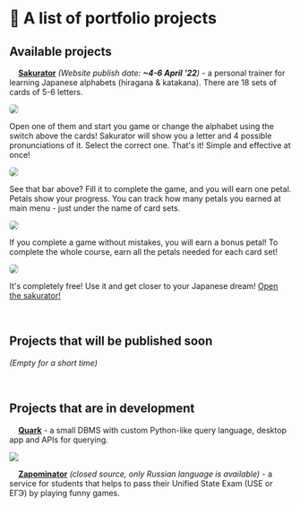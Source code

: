 # 📃 A list of portfolio projects

## Available projects

<img src="https://raw.githubusercontent.com/anafro/anafro/444a517756c328110c0ee10dbc06f39827463a64/Logos/Sakurator.svg" width="12" height="12"> [**Sakurator**](https://github.com/anafro/quark) *(Website publish date: **~4-6 April '22**)* - a personal trainer for learning Japanese alphabets (hiragana & katakana). There are 18 sets of cards of 5-6 letters. 

<img src="https://github.com/anafro/anafro/blob/main/Screenshots/Sakurator-Index.png?raw=true" style="border-radius:5px">

Open one of them and start you game or change the alphabet using the switch above the cards! Sakurator will show you a letter and 4 possible pronunciations of it. Select the correct one. That's it! Simple and effective at once!

<img src="https://github.com/anafro/anafro/blob/main/Screenshots/Sakurator-InGame.png?raw=true" style="border-radius:5px">

See that bar above? Fill it to complete the game, and you will earn one petal. Petals show your progress. You can track how many petals you earned at main menu - just under the name of card sets.

<img src="https://github.com/anafro/anafro/blob/main/Screenshots/Sakurator-InGame-With-Petals.png?raw=true" style="border-radius:5px">

If you complete a game without mistakes, you will earn a bonus petal! To complete the whole course, earn all the petals needed for each card set!

<img src="https://github.com/anafro/anafro/blob/main/Screenshots/Sakurator-Completed.png?raw=true" style="border-radius:5px">

It's completely free! Use it and get closer to your Japanese dream! [Open the sakurator!](https://sakurator.anafro.ru) 

<br/>


## Projects that will be published soon

*(Empty for a short time)*

<br/>

## Projects that are in development

<img src="https://github.com/anafro/anafro/blob/main/Logos/Quark.svg?raw=true" width="12" height="12"> [**Quark**](https://github.com/anafro/quark) - a small DBMS with custom Python-like query language, desktop app and APIs for querying.

<img src="https://github.com/anafro/anafro/blob/main/Prototypes/Quark.png?raw=true">

<br/>

<img src="https://github.com/anafro/anafro/blob/main/Logos/Zapominator.svg?raw=true" width="12" height="12"> [**Zapominator**](https://zapominator.ru) *(closed source, only Russian language is available)* - a service for students that helps to pass their Unified State Exam (USE or ЕГЭ) by playing funny games.
